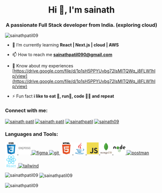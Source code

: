 <h1 align="center">Hi 👋, I'm sainath</h1>
<h3 align="center">A passionate Full Stack developer from India. (exploring cloud)</h3>

<p align="left"> <img src="https://komarev.com/ghpvc/?username=sainathpatil09&label=Profile%20views&color=0e75b6&style=flat" alt="sainathpatil09" /> </p>

- 🌱 I’m currently learning **React | Next.js | cloud | AWS**

- 📫 How to reach me **sainathpatil090@gmail.com**

- 📄 Know about my experiences [https://drive.google.com/file/d/1p1sH5PPYUvbg72IsMITQWq_i8FLW1hIp/view](https://drive.google.com/file/d/1p1sH5PPYUvbg72IsMITQWq_i8FLW1hIp/view)

- ⚡ Fun fact **i like to eat 🥣, run🏃, code 👨‍💻 and repeat**

<h3 align="left">Connect with me:</h3>
<p align="left">
<a href="https://twitter.com/sainath patil" target="blank"><img align="center" src="https://raw.githubusercontent.com/rahuldkjain/github-profile-readme-generator/master/src/images/icons/Social/twitter.svg" alt="sainath patil" height="30" width="40" /></a>
<a href="https://linkedin.com/in/sainath patil" target="blank"><img align="center" src="https://raw.githubusercontent.com/rahuldkjain/github-profile-readme-generator/master/src/images/icons/Social/linked-in-alt.svg" alt="sainath patil" height="30" width="40" /></a>
<a href="https://www.leetcode.com/sainathpatil" target="blank"><img align="center" src="https://raw.githubusercontent.com/rahuldkjain/github-profile-readme-generator/master/src/images/icons/Social/leet-code.svg" alt="sainathpatil" height="30" width="40" /></a>
<a href="https://auth.geeksforgeeks.org/user/sainath09" target="blank"><img align="center" src="https://raw.githubusercontent.com/rahuldkjain/github-profile-readme-generator/master/src/images/icons/Social/geeks-for-geeks.svg" alt="sainath09" height="30" width="40" /></a>
</p>

<h3 align="left">Languages and Tools:</h3>
<p align="left"> <a href="https://www.w3schools.com/css/" target="_blank" rel="noreferrer"> <img src="https://raw.githubusercontent.com/devicons/devicon/master/icons/css3/css3-original-wordmark.svg" alt="css3" width="40" height="40"/> </a> <a href="https://expressjs.com" target="_blank" rel="noreferrer"> <img src="https://raw.githubusercontent.com/devicons/devicon/master/icons/express/express-original-wordmark.svg" alt="express" width="40" height="40"/> </a> <a href="https://www.figma.com/" target="_blank" rel="noreferrer"> <img src="https://www.vectorlogo.zone/logos/figma/figma-icon.svg" alt="figma" width="40" height="40"/> </a> <a href="https://git-scm.com/" target="_blank" rel="noreferrer"> <img src="https://www.vectorlogo.zone/logos/git-scm/git-scm-icon.svg" alt="git" width="40" height="40"/> </a> <a href="https://www.w3.org/html/" target="_blank" rel="noreferrer"> <img src="https://raw.githubusercontent.com/devicons/devicon/master/icons/html5/html5-original-wordmark.svg" alt="html5" width="40" height="40"/> </a> <a href="https://www.java.com" target="_blank" rel="noreferrer"> <img src="https://raw.githubusercontent.com/devicons/devicon/master/icons/java/java-original.svg" alt="java" width="40" height="40"/> </a> <a href="https://developer.mozilla.org/en-US/docs/Web/JavaScript" target="_blank" rel="noreferrer"> <img src="https://raw.githubusercontent.com/devicons/devicon/master/icons/javascript/javascript-original.svg" alt="javascript" width="40" height="40"/> </a> <a href="https://www.mongodb.com/" target="_blank" rel="noreferrer"> <img src="https://raw.githubusercontent.com/devicons/devicon/master/icons/mongodb/mongodb-original-wordmark.svg" alt="mongodb" width="40" height="40"/> </a> <a href="https://nodejs.org" target="_blank" rel="noreferrer"> <img src="https://raw.githubusercontent.com/devicons/devicon/master/icons/nodejs/nodejs-original-wordmark.svg" alt="nodejs" width="40" height="40"/> </a> <a href="https://postman.com" target="_blank" rel="noreferrer"> <img src="https://www.vectorlogo.zone/logos/getpostman/getpostman-icon.svg" alt="postman" width="40" height="40"/> </a> <a href="https://reactjs.org/" target="_blank" rel="noreferrer"> <img src="https://raw.githubusercontent.com/devicons/devicon/master/icons/react/react-original-wordmark.svg" alt="react" width="40" height="40"/> </a> <a href="https://tailwindcss.com/" target="_blank" rel="noreferrer"> <img src="https://www.vectorlogo.zone/logos/tailwindcss/tailwindcss-icon.svg" alt="tailwind" width="40" height="40"/> </a> </p>

<p><img align="left" src="https://github-readme-stats.vercel.app/api/top-langs?username=sainathpatil09&show_icons=true&locale=en&layout=compact" alt="sainathpatil09" /></p>

<p>&nbsp;<img align="center" src="https://github-readme-stats.vercel.app/api?username=sainathpatil09&show_icons=true&locale=en" alt="sainathpatil09" /></p>

<p><img align="center" src="https://github-readme-streak-stats.herokuapp.com/?user=sainathpatil09&" alt="sainathpatil09" /></p>
